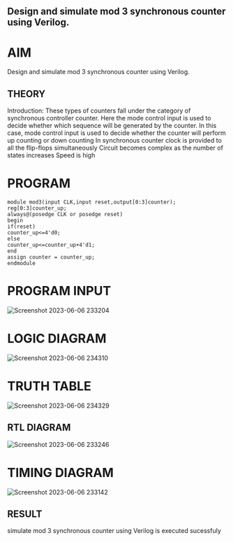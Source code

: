 ## Design and simulate mod 3 synchronous counter using Verilog.

# AIM
Design and simulate mod 3 synchronous counter using Verilog.

## THEORY

Introduction: These types of counters fall under the category of synchronous controller counter. Here the mode control input is used to decide whether which sequence will be generated by the counter. In this case, mode control input is used to decide whether the counter will perform up counting or down counting In synchronous counter clock is provided to all the flip-flops simultaneously Circuit becomes complex as the number of states increases Speed is high

# PROGRAM

```
module mod3(input CLK,input reset,output[0:3]counter);
reg[0:3]counter_up;
always@(posedge CLK or posedge reset)
begin
if(reset)
counter_up<=4'd0;
else
counter_up<=counter_up+4'd1;
end
assign counter = counter_up;
endmodule
```

# PROGRAM INPUT
![Screenshot 2023-06-06 233204](https://github.com/Dharshan011/Simulation-project--Digital-Electronics/assets/113497491/81b0e600-a48d-49f6-bcca-40ec928b4115)




# LOGIC DIAGRAM


![Screenshot 2023-06-06 234310](https://github.com/Dharshan011/Simulation-project--Digital-Electronics/assets/113497491/d2627469-a28d-4680-93ef-50d6643edf35)


# TRUTH TABLE

![Screenshot 2023-06-06 234329](https://github.com/Dharshan011/Simulation-project--Digital-Electronics/assets/113497491/6ede0d68-db51-4812-843e-497fff865c9d)


## RTL DIAGRAM
![Screenshot 2023-06-06 233246](https://github.com/Dharshan011/Simulation-project--Digital-Electronics/assets/113497491/442e695a-4f39-4766-af11-49f17359a85f)


# TIMING DIAGRAM

![Screenshot 2023-06-06 233142](https://github.com/Dharshan011/Simulation-project--Digital-Electronics/assets/113497491/b03267eb-54cf-488a-b91d-14e4d1bdf1fd)

## RESULT
simulate mod 3 synchronous counter using Verilog is executed sucessfuly


